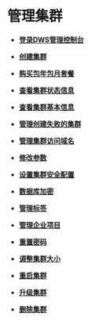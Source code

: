 # 管理集群<a name="zh-cn_topic_0056326003"></a>

-   **[登录DWS管理控制台](登录DWS管理控制台.md)**  

-   **[创建集群](创建集群.md)**  

-   **[购买包年包月套餐](购买包年包月套餐.md)**  

-   **[查看集群状态信息](查看集群状态信息.md)**  

-   **[查看集群基本信息](查看集群基本信息.md)**  

-   **[管理创建失败的集群](管理创建失败的集群.md)**  

-   **[管理集群访问域名](管理集群访问域名.md)**  

-   **[修改参数](修改参数.md)**  

-   **[设置集群安全配置](设置集群安全配置.md)**  

-   **[数据库加密](数据库加密.md)**  

-   **[管理标签](管理标签.md)**  

-   **[管理企业项目](管理企业项目.md)**  

-   **[重置密码](重置密码.md)**  

-   **[调整集群大小](调整集群大小.md)**  

-   **[重启集群](重启集群.md)**  

-   **[升级集群](升级集群.md)**  

-   **[删除集群](删除集群.md)**  


